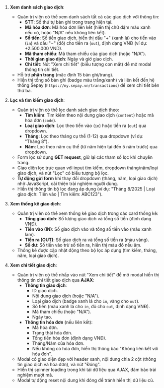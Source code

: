 1. **Xem danh sách giao dịch**:

    - Quản trị viên có thể xem danh sách tất cả các giao dịch với thông tin:
        - **STT**: Số thứ tự bản ghi trong trang hiện tại.
        - **Mã hóa đơn**: Mã hóa đơn liên kết (hiển thị chữ đậm màu xanh nếu có, hoặc "N/A" nếu không liên kết).
        - **Số tiền**: Số tiền giao dịch, hiển thị dấu "+" (xanh lá) cho tiền vào (`in`) và dấu "−" (đỏ) cho tiền ra (`out`), định dạng VNĐ (ví dụ: +2.500.000 VND).
        - **Mã tham chiếu**: Mã tham chiếu của giao dịch (hoặc "N/A").
        - **Thời gian giao dịch**: Ngày và giờ giao dịch.
        - **Chi tiết**: Nút "Xem chi tiết" (biểu tượng con mắt) để mở modal thông tin chi tiết.
    - Hỗ trợ **phân trang** (mặc định 15 bản ghi/trang).
    - Hiển thị tổng số bản ghi (badge màu trắng/xanh) và liên kết đến hệ thống Sepay (`https://my.sepay.vn/transactions`) để xem chi tiết bên thứ ba.

2. **Lọc và tìm kiếm giao dịch**:

    - Quản trị viên có thể lọc danh sách giao dịch theo:
        - **Tìm kiếm**: Tìm kiếm theo nội dung giao dịch (`content`) hoặc mã hóa đơn (`code`).
        - **Loại giao dịch**: Lọc theo tiền vào (`in`) hoặc tiền ra (`out`) qua dropdown.
        - **Tháng**: Lọc theo tháng cụ thể (1-12) qua dropdown (ví dụ: "Tháng 8").
        - **Năm**: Lọc theo năm cụ thể (từ năm hiện tại đến 5 năm trước) qua dropdown.
    - Form lọc sử dụng **GET request**, giữ lại các tham số lọc khi chuyển trang.
    - Giao diện lọc trực quan với input tìm kiếm, dropdown tháng/năm/loại giao dịch, và nút "Lọc" có biểu tượng bộ lọc.
    - **Tự động gửi form** khi thay đổi dropdown (tháng, năm, loại giao dịch) nhờ JavaScript, cải thiện trải nghiệm người dùng.
    - Hiển thị thông tin bộ lọc đang áp dụng (ví dụ: "Tháng 8/2025 | Loại giao dịch: Tiền vào | Tìm kiếm: ABC123").

3. **Xem thống kê giao dịch**:

    - Quản trị viên có thể xem thống kê giao dịch trong các card thống kê:
        - **Tổng giao dịch**: Số lượng giao dịch và tổng số tiền (định dạng VNĐ).
        - **Tiền vào (IN)**: Số giao dịch vào và tổng số tiền vào (màu xanh lam).
        - **Tiền ra (OUT)**: Số giao dịch ra và tổng số tiền ra (màu vàng).
        - **Số dư**: Số tiền vào trừ số tiền ra, hiển thị màu đỏ nếu âm.
    - Thống kê được cập nhật động theo bộ lọc áp dụng (tìm kiếm, tháng, năm, loại giao dịch).

4. **Xem chi tiết giao dịch**:

    - Quản trị viên có thể nhấp vào nút "Xem chi tiết" để mở modal hiển thị thông tin chi tiết giao dịch qua **AJAX**:
        - **Thông tin giao dịch**:
            - ID giao dịch.
            - Nội dung giao dịch (hoặc "N/A").
            - Loại giao dịch (badge xanh lá cho `in`, vàng cho `out`).
            - Số tiền (màu xanh lá cho `in`, đỏ cho `out`, định dạng VNĐ).
            - Mã tham chiếu (hoặc "N/A").
            - Ngày tạo.
        - **Thông tin hóa đơn** (nếu liên kết):
            - Mã hóa đơn.
            - Trạng thái hóa đơn.
            - Tổng tiền hóa đơn (định dạng VNĐ).
            - Tháng/Năm của hóa đơn.
            - Nếu không có hóa đơn, hiển thị thông báo "Không liên kết với hóa đơn".
    - Modal có giao diện đẹp với header xanh, nội dung chia 2 cột (thông tin giao dịch và hóa đơn), và nút "Đóng".
    - Hiển thị spinner loading trong khi tải dữ liệu qua AJAX, đảm bảo trải nghiệm mượt mà.
    - Modal tự động reset nội dung khi đóng để tránh hiển thị dữ liệu cũ.
